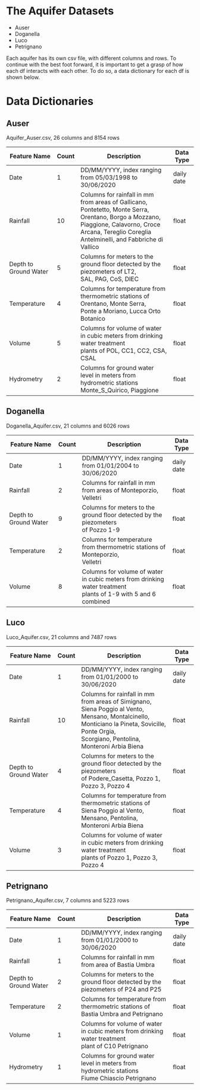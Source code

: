 # The Aquifer Datasets
- Auser
- Doganella
- Luco
- Petrignano  

Each aquifer has its own csv file, with different columns and rows. To continue with the best foot forward, it is important to get a grasp of how each df interacts with each other. To do so, a data dictionary for each df is shown below.

# Data Dictionaries
## Auser
Aquifer_Auser.csv, 26 columns and 8154 rows

| Feature Name          | Count | Description                                                                                                                                                                                                 | Data Type  |
|-----------------------|-------|-------------------------------------------------------------------------------------------------------------------------------------------------------------------------------------------------------------|------------|
| Date                  | 1     | DD/MM/YYYY, index ranging from 05/03/1998 to 30/06/2020                                                                                                                                                     | daily date |
| Rainfall              | 10    | Columns for rainfall in mm from areas of Gallicano, Pontetetto, Monte Serra,<br>Orentano, Borgo a Mozzano, Piaggione, Calavorno, Croce Arcana, Tereglio Coreglia <br>Antelminelli, and Fabbriche di Vallico | float      |
| Depth to Ground Water | 5     | Columns for meters to the ground floor detected by the piezometers of LT2, <br>SAL, PAG, CoS, DIEC                                                                                                          | float      |
| Temperature           | 4     | Columns for temperature from thermometric stations of Orentano, Monte Serra, <br>Ponte a Moriano, Lucca Orto Botanico                                                                                       | float      |
| Volume                | 5     | Columns for volume of water in cubic meters from drinking water treatment <br>plants of POL, CC1, CC2, CSA, CSAL                                                                                            | float      |
| Hydrometry            | 2     | Columns for ground water level in meters from hydrometric stations <br>Monte_S_Quirico, Piaggione                                                                                                           | float      |

## Doganella
Doganella_Aquifer.csv, 21 columns and 6026 rows  

| Feature Name          | Count | Description                                                                                                       | Data Type  |
|-----------------------|-------|-------------------------------------------------------------------------------------------------------------------|------------|
| Date                  | 1     | DD/MM/YYYY, index ranging from 01/01/2004 to 30/06/2020                                                           | daily date |
| Rainfall              | 2     | Columns for rainfall in mm from areas of Monteporzio, Velletri                                                    | float      |
| Depth to Ground Water | 9     | Columns for meters to the ground floor detected by the piezometers<br>of Pozzo 1-9                                | float      |
| Temperature           | 2     | Columns for temperature from thermometric stations of Monteporzio,<br>Velletri                                    | float      |
| Volume                | 8     | Columns for volume of water in cubic meters from drinking water treatment <br>plants of 1-9 with 5 and 6 combined | float      |

## Luco
Luco_Aquifer.csv, 21 columns and 7487 rows

| Feature Name          | Count | Description                                                                                                                                                                                        | Data Type  |
|-----------------------|-------|----------------------------------------------------------------------------------------------------------------------------------------------------------------------------------------------------|------------|
| Date                  | 1     | DD/MM/YYYY, index ranging from 01/01/2000 to 30/06/2020                                                                                                                                            | daily date |
| Rainfall              | 10    | Columns for rainfall in mm from areas of Simignano, Siena Poggio al Vento,<br>Mensano, Montalcinello, Monticiano la Pineta, Sovicille, Ponte Orgia,<br>Scorgiano, Pentolina, Monteroni Arbia Biena | float      |
| Depth to Ground Water | 4     | Columns for meters to the ground floor detected by the piezometers<br>of Podere_Casetta, Pozzo 1, Pozzo 3, Pozzo 4                                                                                 | float      |
| Temperature           | 4     | Columns for temperature from thermometric stations of Siena Poggio al Vento,<br>Mensano, Pentolina, Monteroni Arbia Biena                                                                          | float      |
| Volume                | 3     | Columns for volume of water in cubic meters from drinking water treatment <br>plants of Pozzo 1, Pozzo 3, Pozzo 4                                                                                  | float      |

## Petrignano
Petrignano_Aquifer.csv, 7 columns and 5223 rows

| Feature Name          | Count | Description                                                                                           | Data Type  |
|-----------------------|-------|-------------------------------------------------------------------------------------------------------|------------|
| Date                  | 1     | DD/MM/YYYY, index ranging from 01/01/2000 to 30/06/2020                                               | daily date |
| Rainfall              | 1     | Columns for rainfall in mm from area of Bastia Umbra                                                  | float      |
| Depth to Ground Water | 2     | Columns for meters to the ground floor detected by the piezometers of P24 and P25                     | float      |
| Temperature           | 2     | Columns for temperature from thermometric stations of Bastia Umbra and Petrignano                     | float      |
| Volume                | 1     | Columns for volume of water in cubic meters from drinking water treatment <br>plant of C10 Petrignano | float      |
| Hydrometry            | 1     | Columns for ground water level in meters from hydrometric stations <br>Fiume Chiascio Petrignano      | float      |
